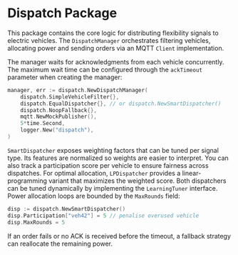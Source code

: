 # Dispatch Package

This package contains the core logic for distributing flexibility signals to electric vehicles. The `DispatchManager` orchestrates filtering vehicles, allocating power and sending orders via an MQTT `Client` implementation.

The manager waits for acknowledgments from each vehicle concurrently. The maximum wait time can be configured through the `ackTimeout` parameter when creating the manager:

```go
manager, err := dispatch.NewDispatchManager(
    dispatch.SimpleVehicleFilter{},
    dispatch.EqualDispatcher{}, // or dispatch.NewSmartDispatcher()
    dispatch.NoopFallback{},
    mqtt.NewMockPublisher(),
    5*time.Second,
    logger.New("dispatch"),
)
```

`SmartDispatcher` exposes weighting factors that can be tuned per signal type.
Its features are normalized so weights are easier to interpret. You can also
track a participation score per vehicle to ensure fairness across dispatches.
For optimal allocation, `LPDispatcher` provides a linear-programming variant
that maximizes the weighted score. Both dispatchers can be tuned dynamically by
implementing the `LearningTuner` interface. Power allocation loops are bounded
by the `MaxRounds` field:

```go
disp := dispatch.NewSmartDispatcher()
disp.Participation["veh42"] = 5 // penalise overused vehicle
disp.MaxRounds = 5
```

If an order fails or no ACK is received before the timeout, a fallback strategy can reallocate the remaining power.
